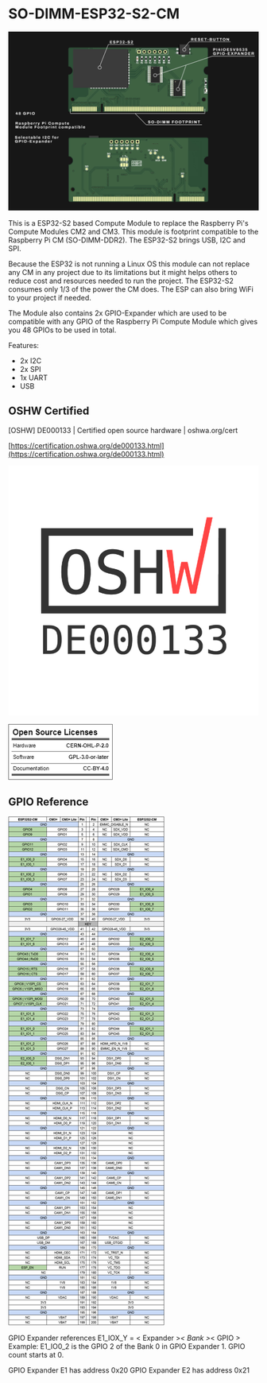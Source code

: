 # SO-DIMM-ESP32-S2-CM

![](img/feature-image.jpg)

This is a ESP32-S2 based Compute Module to replace the Raspberry Pi's Compute Modules CM2 and CM3. This module is footprint compatible to the Raspberry Pi CM (SO-DIMM-DDR2). The ESP32-S2 brings USB, I2C and SPI.

Because the ESP32 is not running a Linux OS this module can not replace any CM in any project due to its limitations but it might helps others to reduce cost and resources needed to run the project. The ESP32-S2 consumes only 1/3 of the power the CM does. The ESP can also bring WiFi to your project if needed.

The Module also contains 2x GPIO-Expander which are used to be compatible with any GPIO of the Raspberry Pi Compute Module which gives you 48 GPIOs to be used in total.

Features:
- 2x I2C
- 2x SPI
- 1x UART
- USB

## OSHW Certified

[OSHW] DE000133 | Certified open source hardware | oshwa.org/cert

[https://certification.oshwa.org/de000133.html](https://certification.oshwa.org/de000133.html)

![](img/OSHW-DE000133.png)

![](img/oshw_facts.png)


## GPIO Reference

![](img/ESP32S2-CM-CM3gpio-reference.jpg)

GPIO Expander references E1_IOX_Y = < Expander >_< Bank >_< GPIO >
Example: E1_IO0_2 is the GPIO 2 of the Bank 0 in GPIO Expander 1. GPIO count starts at 0.

GPIO Expander E1 has address 0x20
GPIO Expander E2 has address 0x21

